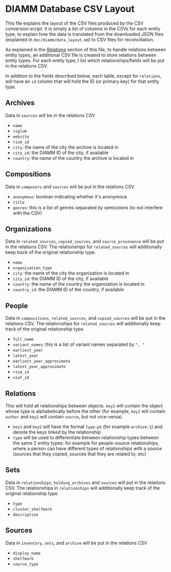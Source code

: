 # DIAMM Database CSV Layout

This file explains the layout of the CSV files produced by the CSV conversion script. It is simply a list of columns in the CSVs for each entity type, to explain how the data is translated from the downloaded JSON files (explained in `doc/diamm/data_layout.md`) to CSV files for reconciliation.

As explained in the [Relations](#relations) section of this file, to handle relations between entity types, an additional CSV file is created to store relations between entity types. For each entity type, I list which relationships/fields will be put in the relations CSV.

In addition to the fields described below, each table, except for `relations`, will have an `id` column that will hold the ID (or primary key) for that entity type.

## Archives

Data in `sources` will be in the relations CSV

- `name`
- `siglum`
- `website`
- `rism_id`
- `city`: the name of the city the archive is located in
- `city_id`: the DIAMM ID of the city, if available
- `country`: the name of the country the archive is located in

## Compositions

Data in `composers` and `sources` will be put in the relations CSV

- `anonymous`: boolean indicating whether it's anonymous
- `title`
- `genres`: this is a list of genres separated by semicolons (to not interfere with the CSV)

## Organizations

Data in `related_sources`, `copied_sources`, and `source_provenance` will be put in the relations CSV. The relationships for `related_sources` will additionally keep track of the original relationship type.

- `name`
- `organization_type`
- `city`: the name of the city the organization is located in
- `city_id`: the DIAMM ID of the city, if available
- `country`: the name of the country the organization is located in
- `country_id`: the DIAMM ID of the country, if available

## People

Data in `compositions`, `related_sources`, and `copied_sources` will be put in the relations CSV. The relationships for `related_sources` will additionally keep track of the original relationship type.

- `full_name`
- `variant_names`: this is a list of variant names separated by `", "`
- `earliest_year`
- `latest_year`
- `earliest_year_approximate`
- `latest_year_approximate`
- `rism_id`
- `viaf_id`

## Relations

This will hold all relationships between objects. `key1` will contain the object whose type is alphabetically before the other (for example, `key1` will contain `author` and `key2` will contain `source`, but not vice-versa).

- `key1` and `key2` will have the format `type:pk` (for example `archive:1`) and denote the keys linked by the relationship
- `type` will be used to differentiate between relationship types between the same 2 entity types: for example for people-source relationships, where a person can have different types of relationships with a source (sources that they copied, sources that they are related to, etc)

## Sets

Data in `relationships`, `holding_archives` and `sources` will put in the relations CSV. The relationships in `relationships` will additionally keep track of the original relationship type.

- `type`
- `cluster_shelfmark`
- `description`

## Sources

Data in `inventory`, `sets`, and `archive` will be put in the relations CSV

- `display_name`
- `shelfmark`
- `source_type`

